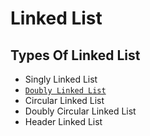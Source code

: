# Linked List

## Types Of Linked List

- Singly Linked List
- [`Doubly Linked List`](https://github.com/codenuru/algorithms/tree/master/src/linkedList/doublyLinkedList.md)
- Circular Linked List
- Doubly Circular Linked List
- Header Linked List
